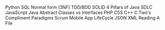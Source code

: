 Python
SQL Normal form (3NF)
TDD/BDD
SOLID
4 Pillars of Java
SDLC
JavaScript
Java
Abstract Classes vs Interfaces
PHP
CSS
C++
C
Two's Compliment
Paradigms
Scrum
Mobile App LifeCycle
JSON
XML
Reading A File







